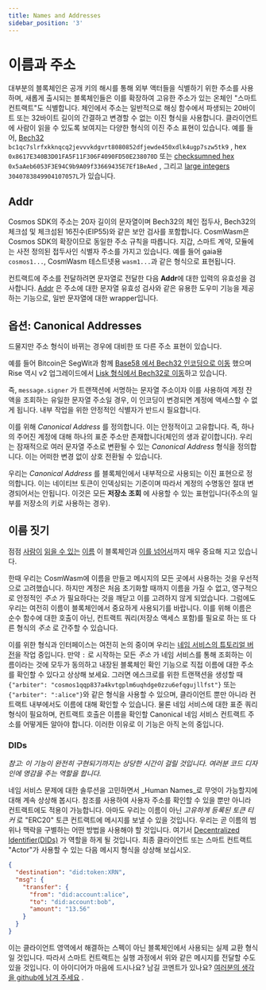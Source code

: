 ```yaml
---
title: Names and Addresses
sidebar_position: '3'
---
```


# 이름과 주소

대부분의 블록체인은 공개 키의 해시를 통해 외부 액터들을 식별하기 위한 주소를 사용하며, 새롭게 출시되는 블록체인들은 이를 확장하여 고유한 주소가 있는 온체인 "스마트 컨트랙트"도 식별합니다. 체인에서 주소는 일반적으로 해싱 함수에서 파생되는 20바이트 또는 32바이트 길이의 간결하고 변경할 수 없는 이진 형식을 사용합니다. 클라이언트에 사람이 읽을 수 있도록 보여지는 다양한 형식의 이진 주소 표현이 있습니다. 예를 들어, [Bech32](https://en.bitcoin.it/wiki/Bech32) `bc1qc7slrfxkknqcq2jevvvkdgvrt8080852dfjewde450xdlk4ugp7szw5tk9` , hex `0x8617E340B3D01FA5F11F306F4090FD50E238070D` 또는 [checksumned hex](https://github.com/ethereum/EIPs/blob/master/EIPS/eip-55.md) `0x5aAeb6053F3E94C9b9A09f33669435E7Ef1BeAed` , 그리고 [large integers](https://research.kudelskisecurity.com/2018/01/16/blockchains-how-to-steal-millions-in-264-operations/) `3040783849904107057L`가 있습니다.

## Addr <a href="#addr" id="addr"></a>

Cosmos SDK의 주소는 20자 길이의 문자열이며 Bech32의 체인 접두사, Bech32의 체크섬 및 체크섬된 16진수(EIP55)와 같은 보안 검사를 포함합니다. CosmWasm은 Cosmos SDK의 확장이므로 동일한 주소 규칙을 따릅니다. 지갑, 스마트 계약, 모듈에는 사전 정의된 접두사인 식별자 주소를 가지고 있습니다. 예를 들어 gaia용 `cosmos1...`, CosmWasm 테스트넷용 `wasm1...`과 같은 형식으로 표현됩니다.

컨트랙트에 주소를 전달하려면 문자열로 전달한 다음 **Addr**에 대한 입력의 유효성을 검사합니다. [Addr](https://github.com/CosmWasm/cosmwasm/blob/v0.14.0/packages/std/src/addresses.rs#L31) 은 주소에 대한 문자열 유효성 검사와 같은 유용한 도우미 기능을 제공하는 기능으로, 일반 문자열에 대한 wrapper입니다.

## 옵션: Canonical Addresses <a href="#optional-canonical-addresses" id="optional-canonical-addresses"></a>

드물지만 주소 형식이 바뀌는 경우에 대비한 또 다른 주소 표현이 있습니다.

예를 들어 Bitcoin은 SegWit과 함께 [Base58 에서 Bech32 인코딩으로 이동](https://en.bitcoin.it/wiki/BIP\_0173) 했으며 Rise 역시 v2 업그레이드에서 [Lisk 형식에서 Bech32로 이동](https://medium.com/rise-vision/introducing-rise-v2-521a58e1e9de#41d5)하고 있습니다.

즉, `message.signer` 가 트랜잭션에 서명하는 문자열 주소이자 이를 사용하여 계정 잔액을 조회하는 유일한 문자열 주소일 경우, 이 인코딩이 변경되면 계정에 액세스할 수 없게 됩니다. 내부 작업을 위한 안정적인 식별자가 반드시 필요합니다.

이를 위해 _Canonical Address_ 를 정의합니다. 이는 안정적이고 고유합니다. 즉, 하나의 주어진 계정에 대해 하나의 표준 주소만 존재합니다(체인의 생과 같이합니다). 우리는 잠재적으로 여러 문자열 주소로 변환될 수 있는 _Canonical Address_ 형식을 정의합니다. 이는 어떠한 변경 없이 상호 전환될 수 있습니다.

우리는 _Canonical Address_ 를 블록체인에서 내부적으로 사용되는 이진 표현으로 정의합니다. 이는 네이티브 토큰이 인덱싱되는 기준이며 따라서 계정의 수명동안 절대 변경되어서는 안됩니다. 이것은 모든 **저장소 조회** 에 사용할 수 있는 표현입니다(주소의 일부를 저장소의 키로 사용하는 경우).

## 이름 짓기 <a href="#naming" id="naming"></a>

점점 [사람이](https://app.ens.domains/about) [읽을 수 있는](https://docs.blockstack.org/core/naming/introduction.html) [이름](https://iov.one) 이 블록체인과 [이를 넘어서](https://hackernoon.com/everything-you-didnt-know-about-the-handshake-naming-system-how-this-blockchain-project-will-483464309f33)까지 매우 중요해 지고 있습니다.

한때 우리는 CosmWasm에 이름을 만들고 메시지의 모든 곳에서 사용하는 것을 우선적으로 고려했습니다. 하지만 계정은 처음 초기화할 때까지 이름을 가질 수 없고, 영구적으로 안정적인 _주소_ 가 필요하다는 것을 깨닫고 이를 고려하지 않게 되었습니다. 그럼에도 우리는 여전히 이름이 블록체인에서 중요하게 사용되기를 바랍니다. 이를 위해 이름은 순수 함수에 대한 호출이 아닌, 컨트랙트 쿼리(저장소 액세스 포함)를 필요로 하는 또 다른 형식의 _주소_ 로 간주할 수 있습니다.

이를 위한 형식과 인터페이스는 여전히 논의 중이며 우리는 [네임 서비스의 튜토리얼 버전](../tutorials/name-service/intro/)을 작업 중입니다. 만약 `:` 로 시작하는 모든 _주소_ 가 네임 서비스를 통해 조회하는 이름이라는 것에 모두가 동의하고 내장된 블록체인 확인 기능으로 직접 이름에 대한 주소를 확인할 수 있다고 상상해 보세요. 그러면 에스크로를 위한 트랜잭션을 생성할 때 `{"arbiter": "cosmos1qqp837a4kvtgplm6uqhdge0zzu6efqgujllfst"}` 또는 `{"arbiter": ":alice"}`와 같은 형식을 사용할 수 있으며, 클라이언트 뿐만 아니라 컨트랙트 내부에서도 이름에 대해 확인할 수 있습니다. 물론 네임 서비스에 대한 표준 쿼리 형식이 필요하며, 컨트랙트 호출은 이름을 확인할 Canonical 네임 서비스 컨트랙트 주소를 어떻게든 알아야 합니다. 이러한 이유로 이 기능은 아직 논의 중입니다.

### DIDs <a href="#dids" id="dids"></a>

_참고: 이 기능이 완전히 구현되기까지는 상당한 시간이 걸릴 것입니다. 여러분 코드 디자인에 영감을 주는 역할을 합니다._

네임 서비스 문제에 대한 솔루션을 고민하면서 _Human Names_로 무엇이 가능할지에 대해 계속 상상해 봅시다. 참조를 사용하여 사용자 주소를 확인할 수 있을 뿐만 아니라 컨트랙트에도 적용이 가능합니다. 아마도 우리는 이름이 아닌 _고유하게 등록된 토큰 티커_ 로 "ERC20" 토큰 컨트랙트에 메시지를 보낼 수 있을 것입니다. 우리는 곧 이름의 범위나 맥락을 구별하는 어떤 방법을 사용해야 할 것입니다. 여기서 [Decentralized Identifier(DIDs)](https://www.w3.org/TR/did-core/) 가 역할을 하게 될 것입니다. 최종 클라이언트 또는 스마트 컨트랙트 "Actor"가 사용할 수 있는 다음 메시지 형식을 상상해 보십시오.

```json
{
  "destination": "did:token:XRN",
  "msg": {
    "transfer": {
      "from": "did:account:alice",
      "to": "did:account:bob",
      "amount": "13.56"
    }
  }
}
```

이는 클라이언트 영역에서 해결하는 스펙이 아닌 블록체인에서 사용되는 실제 교환 형식일 것입니다. 따라서 스마트 컨트랙트는 실행 과정에서 위와 같은 메시지를 전달할 수도 있을 것입니다. 이 아이디어가 마음에 드시나요? 남길 코멘트가 있나요? [여러분의 생각을 github에 남겨 주세요](https://github.com/CosmWasm/cosmwasm/issues/80) .
